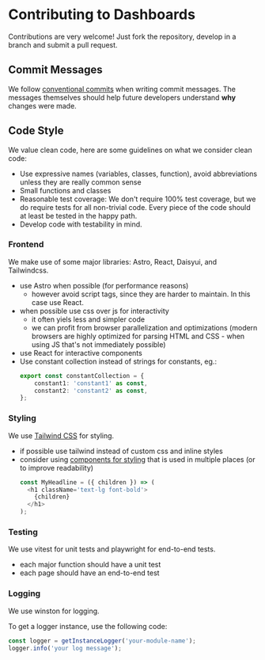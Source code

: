 # Contributing to Dashboards

Contributions are very welcome! Just fork the repository, develop in a branch and submit a pull request.

## Commit Messages

We follow [conventional commits](https://www.conventionalcommits.org) when writing commit messages.
The messages themselves should help future developers understand **why** changes were made.

## Code Style

We value clean code, here are some guidelines on what we consider clean code:

- Use expressive names (variables, classes, function), avoid abbreviations unless they are really common sense
- Small functions and classes
- Reasonable test coverage: We don't require 100% test coverage, but we do require tests for all non-trivial code.
  Every piece of the code should at least be tested in the happy path.
- Develop code with testability in mind.

### Frontend

We make use of some major libraries: Astro, React, Daisyui, and Tailwindcss.

- use Astro when possible (for performance reasons)
    - however avoid script tags, since they are harder to maintain. In this case use React.
- when possible use css over js for interactivity
    - it often yiels less and simpler code
    - we can profit from browser parallelization and optimizations (modern browsers are highly optimized for parsing
      HTML and CSS - when using
      JS that's not immediately possible)
- use React for interactive components
- Use constant collection instead of strings for constants, eg.:
    ```typescript
    export const constantCollection = {
        constant1: 'constant1' as const,
        constant2: 'constant2' as const,
    };
    ```

### Styling

We use [Tailwind CSS](https://tailwindcss.com/) for styling.

- if possible use tailwind instead of custom css and inline styles
- consider using [components for styling](https://tailwindcss.com/docs/reusing-styles) that is used in multiple places (or to improve readability)
    ```typescript
    const MyHeadline = ({ children }) => (
      <h1 className='text-lg font-bold'>
        {children}
      </h1>
    );
    ```

### Testing

We use vitest for unit tests and playwright for end-to-end tests.

- each major function should have a unit test
- each page should have an end-to-end test

### Logging

We use winston for logging.

To get a logger instance, use the following code:

```javascript
const logger = getInstanceLogger('your-module-name');
logger.info('your log message');
```
